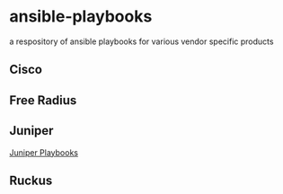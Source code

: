 
# ansible-playbooks
a respository of ansible playbooks for various vendor specific products

## Cisco

## Free Radius

## Juniper
[Juniper Playbooks](https://https://github.com/jhgrazier/ansible-playbooks/tree/main/juniper/README.md)

## Ruckus
